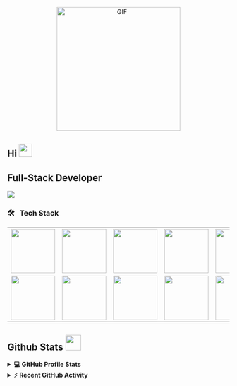 <p align="center">
    <img alt="GIF" src="https://github.com/arsentieva/arsentieva/blob/main/code.gif?raw=true" height="280" />
</p>

## Hi  <img src = "https://raw.githubusercontent.com/MartinHeinz/MartinHeinz/master/wave.gif" width="30px" height="30px" /> 

## Full-Stack Developer
<p>
    <a href="https://github.com/DenverCoder1/readme-typing-svg">
        <img src="https://readme-typing-svg.herokuapp.com?&font=IBM+Plex+Sans&color=abcdef&size=20&lines=Welcome+to+my+GitHub+Profile!;I'm+a+Full+Stack+Developer!;Have+6+years+of+experience!" />
    </a>
</p>

### 🛠 &nbsp; Tech Stack

<table>
  <tr>
    <td><img src="https://cdn.iconscout.com/icon/free/png-128/react-3-1175109.png" width="100"></td>
    <td><img src="https://cdn.iconscout.com/icon/free/png-128/vuejs-3-1175070.png" width="100"></td>
    <td><img src="https://cdn.iconscout.com/icon/free/png-128/angular-3-226070.png" width="100"></td>
    <td><img src="https://cdn.iconscout.com/icon/free/png-128/nodejs-2-226035.png" width="100"></td>
    <td><img src="https://cdn.iconscout.com/icon/free/png-128/javascript-1-225993.png" width="100"></td>
    <td><img src="https://cdn.iconscout.com/icon/free/png-128/jquery-7-1175152.png" width="100"></td>
    <td><img src="https://cdn.iconscout.com/icon/free/png-128/typescript-1-1175078.png" width="100"></td>
    <td><img src="https://cdn.iconscout.com/icon/free/png-128/php-99-1175127.png" width="100"></td>
    <td><img src="https://cdn.iconscout.com/icon/free/png-128/codeigniter-5-1175246.png" width="100"></td>
    <td><img src="https://cdn.iconscout.com/icon/free/png-128/laravel-2-1175146.png" width="100"></td>
    <td><img src="https://cdn.iconscout.com/icon/free/png-128/yii-2-1175059.png" width="100"></td>
    <td><img src="https://cdn.iconscout.com/icon/free/png-128/html5-40-1175193.png" width="100"></td>
    <td><img src="https://cdn.iconscout.com/icon/free/png-128/css3-11-1175239.png" width="100"></td>
    <td><img src="https://cdn.iconscout.com/icon/free/png-128/sass-13-1175092.png" width="100"></td>
  </tr>
  <tr>
    <td><img src="https://cdn.iconscout.com/icon/free/png-128/mongodb-4-1175139.png" width="100"></td>
    <td><img src="https://cdn.iconscout.com/icon/free/png-128/mysql-4-226026.png" width="100"></td>
    <td><img src="https://cdn.iconscout.com/icon/free/png-128/python-20-1175115.png" width="100"></td>
    <td><img src="https://cdn.iconscout.com/icon/free/png-128/django-13-1175187.png" width="100"></td>
    <td><img src="https://cdn.iconscout.com/icon/free/png-128/bootstrap-226077.png" width="100"></td>
    <td><img src="https://cdn.iconscout.com/icon/free/png-128/git-18-1175219.png" width="100"></td>
  </tr>
</table>

## Github Stats <img src = "https://i.pinimg.com/originals/65/c4/f4/65c4f452571be1261e9c623f7da488ac.gif" width="35px" height="35px" />

<details> 
    <summary>
        <b>💻 GitHub Profile Stats</b>
    </summary>
    <br/>
    <p align="center">
        <a href="https://github.com/anuraghazra/github-readme-stats"><img alt="SuperFullStack's Github Stats" src="https://github-readme-stats.vercel.app/api?username=SuperFullStack&show_icons=true&count_private=true&theme=tokyonight" height="192px"/></a>
        <br/>
        &nbsp;
        <img src="https://github-readme-stats.vercel.app/api/top-langs?username=SuperFullStack&show_icons=true&locale=en&layout=compact&theme=tokyonight" alt="SuperFullStack" height="192px"/>
        <br/>
    </p>
</details>

<details>
    <summary>
        <b>⚡ Recent GitHub Activity</b>
    </summary>
    <br/>
    <a href="https://github.com/nneji123">
        <img alt="SuperFullStack's Activity Graph" src="https://activity-graph.herokuapp.com/graph?username=SuperFullStack&custom_title=SuperFullStack's%20Contribution%20Graph&theme=react-dark" />
    </a>
    <br/>
</details>
<br/>
